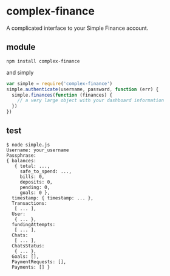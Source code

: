 # complex-finance

A complicated interface to your Simple Finance account.

## module

`npm install complex-finance`

and simply

```javascript
var simple = require('complex-finance')
simple.authenticate(username, password, function (err) {
  simple.finances(function (finances) {
    // a very large object with your dashboard information
  })
})
```

## test

```
$ node simple.js
Username: your_username
Passphrase: 
{ balances: 
   { total: ...,
     safe_to_spend: ...,
     bills: 0,
     deposits: 0,
     pending: 0,
     goals: 0 },
  timestamp: { timestamp: ... },
  Transactions: 
   [ ... ],
  User: 
   { ... },
  fundingAttempts: 
   [ ... ],
  Chats: 
   [ ... ],
  ChatsStatus: 
   { ... },
  Goals: [],
  PaymentRequests: [],
  Payments: [] }
```